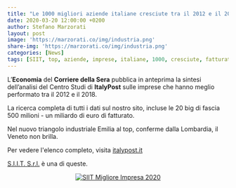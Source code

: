 ```yaml
---
title: "Le 1000 migliori aziende italiane cresciute tra il 2012 e il 2018"
date: 2020-03-20 12:00:00 +0200
author: Stefano Marzorati
layout: post
image: 'https://marzorati.co/img/industria.png'
share-img: 'https://marzorati.co/img/industria.png'
categories: [News]
tags: [SIIT, top, aziende, imprese, italiane, 1000, cresciute, fatturato, Champion, 2012, 2018]
---
```

L’**Economia** del **Corriere della Sera** pubblica in anteprima la sintesi dell’analisi del Centro Studi di **ItalyPost** sulle imprese che hanno meglio performato tra il 2012 e il 2018.   

La ricerca completa di tutti i dati sul nostro sito, incluse le 20 big di fascia 500 milioni - un miliardo di euro di fatturato.   

Nel nuovo triangolo industriale Emilia al top, conferme dalla Lombardia, il Veneto non brilla.   

Per vedere l'elenco completo, visita <a href="https://www.italypost.it/aziende/" target="_blank">italypost.it</a>

<a href="https://www.siitgroup.com" target="_blank">S.I.I.T. S.r.l.</a> è una di queste.   

<center><a href="https://www.linkedin.com/pulse/italypost-rewards-siit-impresa-champion-2020-stefano-marzorati/" target="_blank">
<img alt="SIIT Migliore Impresa 2020" src="https://marzorati.co/img/post/siit.png">
</a></center>